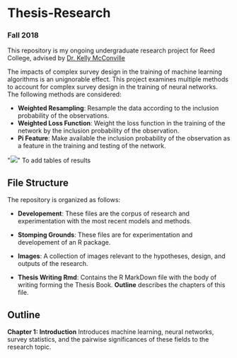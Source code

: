 # Thesis-Research
### Fall 2018

This repository is my ongoing undergraduate research project for Reed College, advised by [Dr. Kelly McConville](https://github.com/mcconvil)

The impacts of complex survey design in the training of machine learning algorithms is an unignorable effect. This project examines multiple methods to account for complex survey design in the training of neural networks. The following methods are considered:
- **Weighted Resampling**: Resample the data according to the inclusion probability of the observations.
- **Weighted Loss Function**: Weight the loss function in the training of the network by the inclusion probability of the observation.
- **Pi Feature**: Make available the inclusion probability of the observation as a feature in the training and testing of the network. 

"![](Images/Model_Image.jpg)" To add tables of results

## File Structure

The repository is organized as follows:
- **Developement**: These files are the corpus of research and experimentation with the most recent models and methods.

- **Stomping Grounds**: These files are for experimentation and developement of an R package.

- **Images**: A collection of images relevant to the hypotheses, design, and outputs of the research.

- **Thesis Writing Rmd**: Contains the R MarkDown file with the body of writing forming the Thesis Book. **Outline** describes the chapters of this file.

## Outline

**Chapter 1: Introduction** Introduces machine learning, neural networks, survey statistics, and the pairwise significances of these fields to the research topic.
